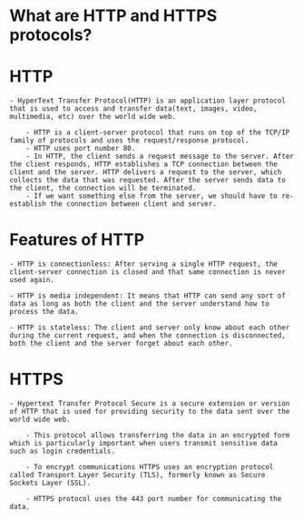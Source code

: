 # What are HTTP and HTTPS protocols?

# HTTP


    - HyperText Transfer Protocol(HTTP) is an application layer protocol that is used to access and transfer data(text, images, video, multimedia, etc) over the world wide web.

        - HTTP is a client-server protocol that runs on top of the TCP/IP family of protocols and uses the request/response protocol.
        - HTTP uses port number 80. 
        - In HTTP, the client sends a request message to the server. After the client responds, HTTP establishes a TCP connection between the client and the server. HTTP delivers a request to the server, which collects the data that was requested. After the server sends data to the client, the connection will be terminated.
        - If we want something else from the server, we should have to re-establish the connection between client and server.

# Features of HTTP

    - HTTP is connectionless: After serving a single HTTP request, the client-server connection is closed and that same connection is never used again.

    - HTTP is media independent: It means that HTTP can send any sort of data as long as both the client and the server understand how to process the data.

    - HTTP is stateless: The client and server only know about each other during the current request, and when the connection is disconnected, both the client and the server forget about each other.

# HTTPS

    - Hypertext Transfer Protocol Secure is a secure extension or version of HTTP that is used for providing security to the data sent over the world wide web.

        - This protocol allows transferring the data in an encrypted form which is particularly important when users transmit sensitive data such as login credentials.

        - To encrypt communications HTTPS uses an encryption protocol called Transport Layer Security (TLS), formerly known as Secure Sockets Layer (SSL). 

        - HTTPS protocol uses the 443 port number for communicating the data.
